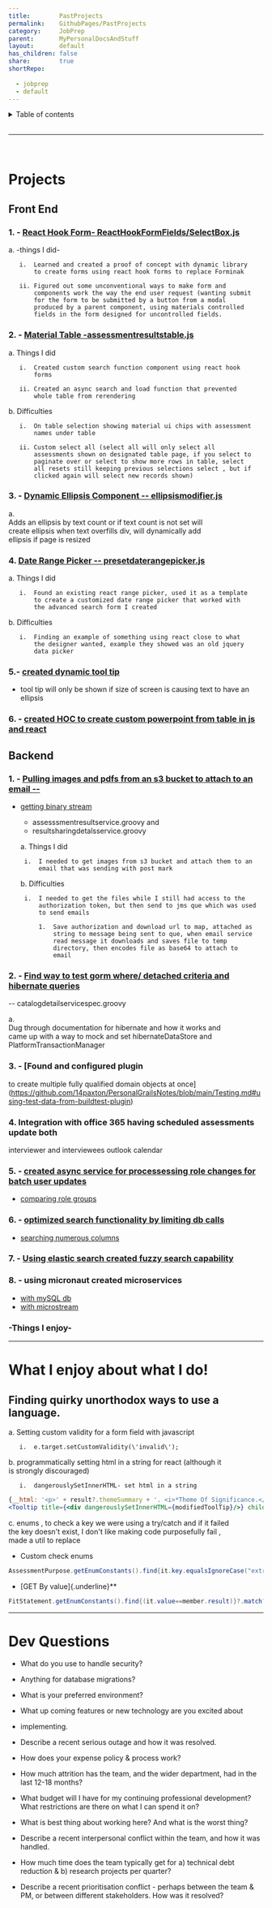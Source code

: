 ```yaml
---
title:        PastProjects      
permalink:    GithubPages/PastProjects      
category:     JobPrep      
parent:       MyPersonalDocsAndStuff      
layout:       default      
has_children: false      
share:        true      
shortRepo:      
      
  - jobprep      
  - default      
---
```

    
<details markdown="block">                    
<summary>                    
Table of contents                    
</summary>                    
{: .text-delta }                    
1. TOC                    
{:toc}                    
</details>                    
    
<br/>                    
    
***                    
    
<br/>                    
    
# Projects    
    
## Front End    
    
### 1. - [React Hook Form- ReactHookFormFields/SelectBox.js](https://github.com/14paxton/ReactHookFormDynamicComponents)    
    
a. -things I did-    
    
       i.  Learned and created a proof of concept with dynamic library                  
           to create forms using react hook forms to replace Forminak                  
                  
       ii. Figured out some unconventional ways to make form and                  
           components work the way the end user request (wanting submit                  
           for the form to be submitted by a button from a modal                  
           produced by a parent component, using materials controlled                  
           fields in the form designed for uncontrolled fields.                  
    
### 2. - [Material Table -assessmentresultstable.js](https://github.com/14paxton/TableWithAsyncCall)    
    
a. Things I did    
    
       i.  Created custom search function component using react hook                  
           forms                  
                  
       ii. Created an async search and load function that prevented                  
           whole table from rerendering                  
    
b. Difficulties    
    
       i.  On table selection showing material ui chips with assessment                  
           names under table                  
                  
       ii. Custom select all (select all will only select all                  
           assessments shown on designated table page, if you select to                  
           paginate over or select to show more rows in table, select                  
           all resets still keeping previous selections select , but if                  
           clicked again will select new records shown)                  
    
### 3. - [Dynamic Ellipsis Component -- ellipsismodifier.js](https://github.com/14paxton/DynamicEllipsis)    
    
a.              
Adds an ellipsis by text count or if text count is not set will                  
create ellipsis when text overfills div, will dynamically add                  
ellipsis if page is resized    
    
### 4. [Date Range Picker -- presetdaterangepicker.js](https://github.com/14paxton/DateRangePicker)    
    
a. Things I did    
    
       i.  Found an existing react range picker, used it as a template                  
           to create a customized date range picker that worked with                  
           the advanced search form I created                  
    
b. Difficulties    
    
       i.  Finding an example of something using react close to what                  
           the designer wanted, example they showed was an old jquery                  
           data picker                  
    
### 5.- [ created dynamic tool tip ](https://gist.github.com/14paxton/9c745874ec384add89c1908c73832594)    
    
- tool tip will only be shown if size of screen is causing text to have an ellipsis    
    
### 6. - [created HOC to create custom powerpoint from table in js and react](https://github.com/14paxton/TableToPowerPoint)    
    
## Backend    
    
### 1. - [Pulling images and pdfs from an s3 bucket to attach to an email --](https://gist.github.com/14paxton/1fa8f703b708b9488408c9217a83b3a9)    
    
- [getting binary stream](https://gist.github.com/14paxton/58da1e0c108fa527c5ec1a770eefa683)    
    - assesssmentresultservice.groovy and    
    - resultsharingdetalsservice.groovy    
    
  a. Things I did    
    
       i.  I needed to get images from s3 bucket and attach them to an                  
           email that was sending with post mark                  
    
  b. Difficulties    
    
       i.  I needed to get the files while I still had access to the                  
           authorization token, but then send to jms que which was used                  
           to send emails                  
            
           1.  Save authorization and download url to map, attached as                  
               string to message being sent to que, when email service                  
               read message it downloads and saves file to temp                  
               directory, then encodes file as base64 to attach to                  
               email                  
    
### 2. - [Find way to test gorm where/ detached criteria and hibernate queries](https://github.com/14paxton/PersonalGrailsNotes/blob/main/Testing.md#mocking-hibernate-used-to-test-methods-using-where-queriers--detached-criteria--criteria-builder)    
    
-- catalogdetailservicespec.groovy    
    
a.              
Dug through documentation for hibernate and how it works and                  
came up with a way to mock and set hibernateDataStore and                  
PlatformTransactionManager    
    
### 3. - [Found and configured plugin    
    
to create multiple fully qualified domain objects at once](https://github.com/14paxton/PersonalGrailsNotes/blob/main/Testing.md#using-test-data-from-buildtest-plugin)    
    
### 4. Integration with office 365 having scheduled assessments update both    
    
interviewer and interviewees outlook calendar    
    
### 5. - [created async service for processessing role changes for batch user updates](https://gist.github.com/14paxton/ef4f6e91fa7fa44015c41f26a1caf3ae)    
    
- [comparing role groups](https://gist.github.com/14paxton/b7ff93091f4db71beffb0a37140fa0f2)    
    
### 6. - [optimized search functionality by limiting db calls](https://gist.github.com/14paxton/b5a8d600dc4066010b4067bd8968f613)    
    
- [searching numerous columns](https://gist.github.com/14paxton/e72c14086f5d9a6a0c58dc8463b93561)    
    
### 7. - [Using elastic search created fuzzy search capability](https://github.com/14paxton/PersonalGrailsNotes/blob/main/ElasticSearch.md)    
    
### 8. - using micronaut created microservices    
    
- [with mySQL db](https://github.com/14paxton/micronaut_mysql_hibernate)    
- [with microstream](https://github.com/14paxton/micronaut_microstream)    
    
### -Things I enjoy-    
    
                  
---      
    
# What I enjoy about what I do!    
    
## Finding quirky unorthodox ways to use a language.    
    
a. Setting custom validity for a form field with javascript    
    
       i.  e.target.setCustomValidity(\'invalid\');                  
    
b. programmatically setting html in a string for react (although it                  
is strongly discouraged)    
    
       i.  dangerouslySetInnerHTML- set html in a string                  
    
```jsx                  
{__html: '<p>' + result?.themeSummary + '. <i>*Theme Of Significance.</i></p>'}      
<Tooltip title={<div dangerouslySetInnerHTML={modifiedToolTip}/>} childrenDisplayStyle="inline">                  
```                  
    
c. enums , to check a key we were using a try/catch and if it failed                  
the key doesn't exist, I don't like making code purposefully fail ,                  
made a util to replace    
    
- Custom check enums    
    
```java                  
AssessmentPurpose.getEnumConstants().find{it.key.equalsIgnoreCase("extrn")}?.value                  
```                  
    
- [GET By value]{.underline}**    
    
```java                  
FitStatement.getEnumConstants().find{(it.value==member.result)}?.match?:member.result                  
```                  
    
                  
---      
    
# Dev Questions    
    
- What do you use to handle security?    
    
- Anything for database migrations?    
    
- What is your preferred environment?    
    
- What up coming features or new technology are you excited about    
    
- implementing.    
    
- Describe a recent serious outage and how it was resolved.    
    
- How does your expense policy & process work?    
    
- How much attrition has the team, and the wider department, had in the last 12-18 months?    
    
- What budget will I have for my continuing professional development? What restrictions are there on what I can spend it on?    
    
- What is best thing about working here? And what is the worst thing?    
    
- Describe a recent interpersonal conflict within the team, and how it was handled.    
    
- How much time does the team typically get for a) technical debt reduction & b) research projects per quarter?    
    
- Describe a recent prioritisation conflict - perhaps between the team & PM, or between different stakeholders. How was it resolved?    